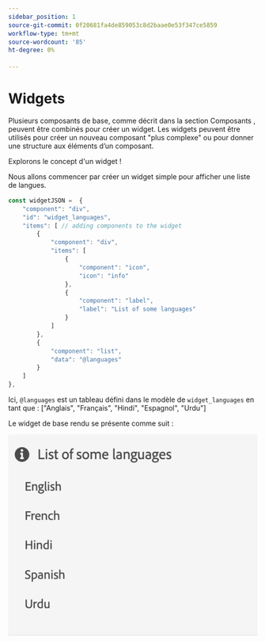 ```yaml
---
sidebar_position: 1
source-git-commit: 0f20681fa4de859053c8d2baae0e53f347ce5859
workflow-type: tm+mt
source-wordcount: '85'
ht-degree: 0%

---
```




# Widgets

Plusieurs composants de base, comme décrit dans la section Composants , peuvent être combinés pour créer un widget.
Les widgets peuvent être utilisés pour créer un nouveau composant &quot;plus complexe&quot; ou pour donner une structure aux éléments d’un composant.

Explorons le concept d&#39;un widget !

Nous allons commencer par créer un widget simple pour afficher une liste de langues.

```js title="basicWidget.js"
const widgetJSON =  {
    "component": "div", 
    "id": "widget_languages", 
    "items": [ // adding components to the widget
        {
            "component": "div",
            "items": [
                {
                    "component": "icon",
                    "icon": "info"
                },
                {
                    "component": "label",
                    "label": "List of some languages"
                }
            ]
        },
        {
            "component": "list",
            "data": "@languages"
        }
    ]
},
```

Ici, `@languages` est un tableau défini dans le modèle de `widget_languages` en tant que : [&quot;Anglais&quot;, &quot;Français&quot;, &quot;Hindi&quot;, &quot;Espagnol&quot;, &quot;Urdu&quot;]

Le widget de base rendu se présente comme suit :

![basic_widget](imgs/basic_widget.png "Widget de base")
